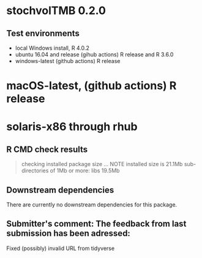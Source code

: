 # stochvolTMB 0.2.0

## Test environments
* local Windows install, R 4.0.2
* ubuntu 16.04 and release (gihub actions) R release and R 3.6.0
* windows-latest (github actions) R release
# macOS-latest, (github actions) R release
# solaris-x86 through rhub


## R CMD check results

> checking installed package size ... NOTE
    installed size is 21.1Mb
    sub-directories of 1Mb or more:
      libs  19.5Mb



## Downstream dependencies
There are currently no downstream dependencies for this package.


## Submitter's comment: The feedback from last submission has been adressed:
Fixed (possibly) invalid URL from tidyverse 